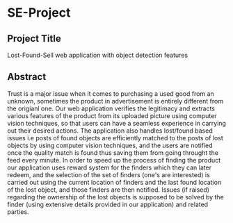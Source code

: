 # SE-Project

## Project Title
Lost-Found-Sell web application with object detection features

## Abstract
Trust is a major issue when it comes to purchasing a used good from an unknown, sometimes the product in advertisement is entirely different from the origianl one. Our web application verifies the legitimacy and extracts various features of the product from its uploaded picture using computer vision techniques, so that users can have a seamless experience in carrying out their desired actions. The application also handles lost/found based issues i.e posts of found objects are efficiently matched to the posts of lost objects by using computer vision techniques, and the users are notified once the quality match is found thus saving them from going throught the feed every minute. In order to speed up the process of finding the product our application uses reward system for the finders which they can later redeem, and the selection of the set of finders (one's are interested) is carried out using the current location of finders and the last found location of the lost object, and those finders are then notified. Issues (if raised) regarding the ownership of the lost objects is supposed to be solved by the finder (using extensive details provided in our application) and related parties.
